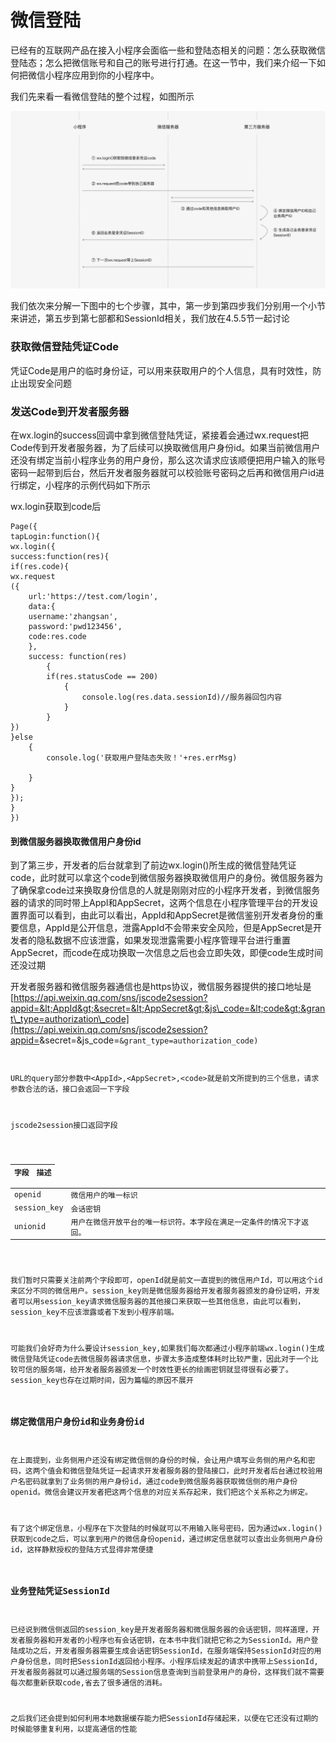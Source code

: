 # 微信登陆

已经有的互联网产品在接入小程序会面临一些和登陆态相关的问题：怎么获取微信登陆态；怎么把微信账号和自己的账号进行打通。在这一节中，我们来介绍一下如何把微信小程序应用到你的小程序中。

我们先来看一看微信登陆的整个过程，如图所示

![&#x5FAE;&#x4FE1;&#x767B;&#x9646;&#x7684;&#x6574;&#x4E2A;&#x8FC7;&#x7A0B; ](../.gitbook/assets/image%20%287%29.png)

我们依次来分解一下图中的七个步骤，其中，第一步到第四步我们分别用一个小节来讲述，第五步到第七部都和SessionId相关，我们放在4.5.5节一起讨论

### 获取微信登陆凭证Code

凭证Code是用户的临时身份证，可以用来获取用户的个人信息，具有时效性，防止出现安全问题

### 发送Code到开发者服务器

在wx.login的success回调中拿到微信登陆凭证，紧接着会通过wx.request把Code传到开发者服务器，为了后续可以换取微信用户身份id。如果当前微信用户还没有绑定当前小程序业务的用户身份，那么这次请求应该顺便把用户输入的账号密码一起带到后台，然后开发者服务器就可以校验账号密码之后再和微信用户id进行绑定，小程序的示例代码如下所示

wx.login获取到code后

```text
Page({
tapLogin:function(){
wx.login({
success:function(res){
if(res.code){
wx.request
({
    url:'https://test.com/login',
    data:{
    username:'zhangsan',
    password:'pwd123456',
    code:res.code
    },
    success: function(res)
        {
        if(res.statusCode == 200)
            {
                console.log(res.data.sessionId)//服务器回包内容
            }
        }
})
}else
    {
        console.log('获取用户登陆态失败！'+res.errMsg)
    
    }
}
});
}
})
```

#### 到微信服务器换取微信用户身份id

到了第三步，开发者的后台就拿到了前边wx.login\(\)所生成的微信登陆凭证code，此时就可以拿这个code到微信服务器换取微信用户的身份。微信服务器为了确保拿code过来换取身份信息的人就是刚刚对应的小程序开发者，到微信服务器的请求的同时带上AppI和AppSecret，这两个信息在小程序管理平台的开发设置界面可以看到，由此可以看出，AppId和AppSecret是微信鉴别开发者身份的重要信息，AppId是公开信息，泄露AppId不会带来安全风险，但是AppSecret是开发者的隐私数据不应该泄露，如果发现泄露需要小程序管理平台进行重置AppSecret，而code在成功换取一次信息之后也会立即失效，即便code生成时间还没过期

开发者服务器和微信服务器通信也是https协议，微信服务器提供的接口地址是[https://api.weixin.qq.com/sns/jscode2session?appid=&lt;AppId&gt;&secret=&lt;AppSecret&gt;&js\_code=&lt;code&gt;&grant\_type=authorization\_code](https://api.weixin.qq.com/sns/jscode2session?appid=<AppId>&secret=<AppSecret>&js_code=<code>&grant_type=authorization_code)

URL的query部分参数中&lt;AppId&gt;,&lt;AppSecret&gt;,&lt;code&gt;就是前文所提到的三个信息，请求参数合法的话，接口会返回一下字段

jscode2session接口返回字段



| **字段** | **描述** |
| :--- | :--- |
| openid | 微信用户的唯一标识 |
| session\_key | 会话密钥 |
| unionid | 用户在微信开放平台的唯一标识符。本字段在满足一定条件的情况下才返回。 |

我们暂时只需要关注前两个字段即可，openId就是前文一直提到的微信用户Id，可以用这个id来区分不同的微信用户。session\_key则是微信服务器给开发者服务器颁发的身份证明，开发者可以用session\_key请求微信服务器的其他接口来获取一些其他信息，由此可以看到，session\_key不应该泄露或者下发到小程序前端。

可能我们会好奇为什么要设计session\_key,如果我们每次都通过小程序前端wx.login\(\)生成微信登陆凭证code去微信服务器请求信息，步骤太多造成整体耗时比较严重，因此对于一个比较可信的服务端，给开发者服务器颁发一个时效性更长的绘画密钥就显得很有必要了。session\_key也存在过期时间，因为篇幅的原因不展开

### 绑定微信用户身份id和业务身份id

在上面提到，业务侧用户还没有绑定微信侧的身份的时候，会让用户填写业务侧的用户名和密码，这两个值会和微信登陆凭证一起请求开发者服务器的登陆接口，此时开发者后台通过校验用户名密码就拿到了业务侧的用户身份id，通过code到微信服务器获取微信侧的用户身份openid。微信会建议开发者把这两个信息的对应关系存起来，我们把这个关系称之为绑定。

有了这个绑定信息，小程序在下次登陆的时候就可以不用输入账号密码，因为通过wx.login\(\)获取到code之后，可以拿到用户的微信身份openid，通过绑定信息就可以查出业务侧用户身份id，这样静默授权的登陆方式显得非常便捷

### 业务登陆凭证SessionId

已经说到微信侧返回的session\_key是开发者服务器和微信服务器的会话密钥，同样道理，开发者服务器和开发者的小程序也有会话密钥，在本书中我们就把它称之为SessionId。用户登陆成功之后，开发者服务器需要生成会话密钥SessionId，在服务端保持SessionId对应的用户身份信息，同时把SessionId返回给小程序。小程序后续发起的请求中携带上SessionId,开发者服务器就可以通过服务端的Session信息查询到当前登录用户的身份，这样我们就不需要每次都重新获取code,省去了很多通信的消耗。

之后我们还会提到如何利用本地数据缓存能力把SessionId存储起来，以便在它还没有过期的时候能够重复利用，以提高通信的性能

